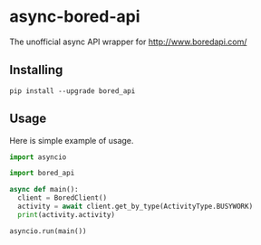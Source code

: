 # async-bored-api
The unofficial async API wrapper for http://www.boredapi.com/

## Installing
`pip install --upgrade bored_api`

## Usage
Here is simple example of usage.
```py
import asyncio

import bored_api

async def main():
  client = BoredClient()
  activity = await client.get_by_type(ActivityType.BUSYWORK)
  print(activity.activity)

asyncio.run(main())
```
